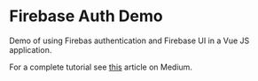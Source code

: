 # Firebase Auth Demo

Demo of using Firebas authentication and Firebase UI in a Vue JS application.

For a complete tutorial see [this](https://medium.com/@hfogelberg/authenticating-a-vue-js-application-with-firebase-ui-8870a3a5cff8) article on Medium.
